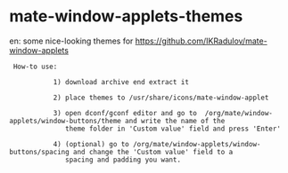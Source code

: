 # mate-window-applets-themes


en: some nice-looking themes for https://github.com/IKRadulov/mate-window-applets


     How-to use: 
               
               1) download archive end extract it 
   
               2) place themes to /usr/share/icons/mate-window-applet
               
               3) open dconf/gconf editor and go to  /org/mate/window-applets/window-buttons/theme and write the name of the
                  theme folder in 'Custom value' field and press 'Enter'
                  
               4) (optional) go to /org/mate/window-applets/window-buttons/spacing and change the 'Custom value' field to a 
                  spacing and padding you want.
